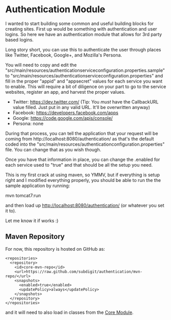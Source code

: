 Authentication Module
==============

I wanted to start building some common and useful building blocks for creating sites.  First up would be something with authentication and
user logins.  So here we have an authentication module that allows for 3rd party based logins.

Long story short, you can use this to authenticate the user through places like Twitter, Facebook, Google+, and Mozilla's Persona.

You will need to copy and edit the "src/main/resources/authenticationserviceconfiguration.properties.sample" to "src/main/resources/authenticationserviceconfiguration.properties" and fill in the proper "appid" and "appsecret" values for each service you want to enable.  This will require a bit of diligence on your part to go to the service websites, register an app, and harvest the proper values.

* Twitter: https://dev.twitter.com/ (Tip: You *must* have the CallbackURL value filled.  Just put in any valid URL.  It'll be overwritten anyway)
* Facebook: https://developers.facebook.com/apps
* Google: https://code.google.com/apis/console/
* Persona: none

During that process, you can tell the application that your request will be coming from http://localhost:8080/authentication/ as that's the default coded into the "src/main/resources/authenticationconfiguration.properties" file.  You can change that as you wish though.

Once you have that information in place, you can change the .enabled for each service used to "true" and that should be all the setup you need.

This is my first crack at using maven, so YMMV, but if everything is setup right and I modified everything properly, you should be able to run the the sample application by running:

mvn tomcat7:run

and then load up [http://localhost:8080/authentication/](http://localhost:8080/authentication/) (or whatever you set it to).

Let me know it if works :)


Maven Repository
-------------------
For now, this repository is hosted on GitHub as:

    <repositories>
      <repository>
        <id>core-mvn-repo</id>
        <url>https://raw.github.com/subdigit/authentication/mvn-repo/</url>
        <snapshots>
          <enabled>true</enabled>
          <updatePolicy>always</updatePolicy>
        </snapshots>
      </repository>
    </repositories>

and it will need to also load in classes from the [Core Module](https://github.com/subdigit/core).
